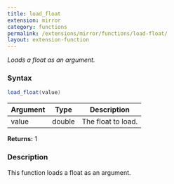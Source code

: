 ```yaml
---
title: load_float
extension: mirror
category: functions
permalink: /extensions/mirror/functions/load-float/
layout: extension-function
---
```


_Loads a float as an argument._

### Syntax ###
```cs
load_float(value)
```

| Argument | Type | Description |
| --- | --- | --- |
| value | double | The float to load. |

**Returns:** 1

### Description

This function loads a float as an argument. 

